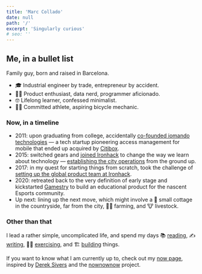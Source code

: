 ```yaml
---
title: 'Marc Collado'
date: null
path: '/'
excerpt: 'Singularly curious'
# seo: ''
---
```


## Me, in a bullet list

Family guy, born and raised in Barcelona.

- 🎓 Industrial engineer by trade, entrepreneur by accident.
- 🤹‍♂️ Product enthusiast, data nerd, programmer aficionado.
- 🤓 Lifelong learner, confessed minimalist.
- 🏃‍♂️ Committed athlete, aspiring bicycle mechanic.

### Now, in a timeline

- 2011: upon graduating from college, accidentally [co-founded iomando technologies](/work/iomando) — a tech startup pioneering access management for mobile that ended up acquired by [Citibox](https://citibox.com).
- 2015: switched gears and [joined Ironhack](/work/ironhack) to change the way we learn about technology — [establishing the city operations](/blog/2015/hi-from-ironhack) from the ground up.
- 2017: in my quest for starting things from scratch, took the challenge of [setting up the global product team at Ironhack](/blog/2017/back-to-product).
- 2020: retreated back to the very definition of early stage and kickstarted [Gamestry](/work/gamestry) to build an educational product for the nascent Esports community.
- Up next: lining up the next move, which might involve a 🏡 small cottage in the countryside, far from the city, 👨‍🌾 farming, and 🐮 livestock.

### Other than that

I lead a rather simple, uncomplicated life, and spend my days 📚 [reading](/books), ✍️ [writing](/blog), 🚴‍♂️ [exercising](https://www.strava.com/athletes/marccollado), and 🏗 [building](/work) things.

If you want to know what I am currently up to, check out my [now page](/now), inspired by [Derek Sivers](https://twitter.com/sivers) and the [nownownow](https://nownownow.com/) project.
